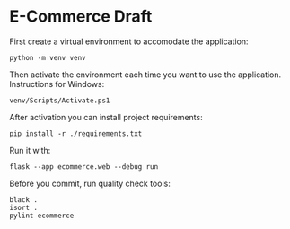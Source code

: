 # E-Commerce Draft

First create a virtual environment to accomodate the application:

    python -m venv venv

Then activate the environment each time you want to use the application.
Instructions for Windows:

    venv/Scripts/Activate.ps1

After activation you can install project requirements:

    pip install -r ./requirements.txt

Run it with:

    flask --app ecommerce.web --debug run


Before you commit, run quality check tools:

    black .
    isort .
    pylint ecommerce
